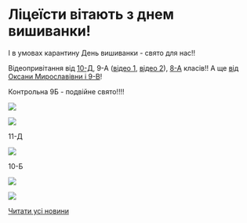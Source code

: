 # Ліцеїсти вітають з днем вишиванки!

І в умовах карантину День вишиванки - свято для нас!!

Відеопривітання від [10-Д](https://youtu.be/cv56DwYmQYc), 9-А ([відео 1](https://www.youtube.com/watch?v=NnKp1fLsw64), [відео 2](https://www.youtube.com/watch?v=cxmGz4GIH1Q)), [8-А](https://youtu.be/n6F9tzEU5qc) класів!! А ще [від Оксани Мирославівни і 9-В](https://youtu.be/DwEs2h7fn3c)!

Контрольна 9Б - подвійне свято!!!!

![](/images/blog/ліцеїсти-вітають-з-днем-вишиванки/9б.jpg)

![](/images/blog/ліцеїсти-вітають-з-днем-вишиванки/9б1.jpg)

11-Д

![](/images/blog/ліцеїсти-вітають-з-днем-вишиванки/11д.jpg)

10-Б

![](/images/blog/ліцеїсти-вітають-з-днем-вишиванки/10б.jpg)

![](/images/blog/ліцеїсти-вітають-з-днем-вишиванки/8б.jpg)

[Читати усі новини](/news)
